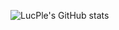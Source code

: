 ![LucPle's GitHub stats](https://github-readme-stats.vercel.app/api?username=lucple&theme=radical&show_icons=true&count_private=true)

<!--https://github.com/anuraghazra/github-readme-stats/blob/master/docs/readme_kr.md-->
